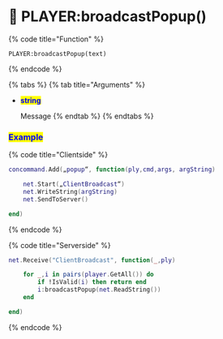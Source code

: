 # 🔵 PLAYER:broadcastPopup()

{% code title="Function" %}
```
PLAYER:broadcastPopup(text)
```
{% endcode %}

{% tabs %}
{% tab title="Arguments" %}
*   <mark style="color:blue;">**string**</mark>

    Message
{% endtab %}
{% endtabs %}

### <mark style="color:blue;">Example</mark>

{% code title="Clientside" %}
```lua
concommand.Add(„popup“, function(ply,cmd,args, argString)

    net.Start(„ClientBroadcast“)
    net.WriteString(argString)
    net.SendToServer()

end)
```
{% endcode %}

{% code title="Serverside" %}
```lua
net.Receive("ClientBroadcast", function(_,ply)

    for _,i in pairs(player.GetAll()) do 
        if !IsValid(i) then return end
        i:broadcastPopup(net.ReadString())
    end

end)
```
{% endcode %}
